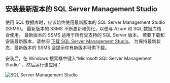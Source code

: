 ## <a name="install-the-newest-version-of-sql-server-management-studio"></a>安装最新版本的 SQL Server Management Studio
  使用 SQL 数据库时，应该始终使用最新版本的 SQL Server Management Studio (SSMS)。 最新版本的 SSMS 不断更新和优化，以便与 Azure 和 SQL 数据库结合使用。 最新版本的 SSMS 适用于所有受支持的 SQL Server 版本。 若要下载和安装最新版本，请参阅 [下载 SQL Server Management Studio](https://msdn.microsoft.com/library/mt238290.aspx)。 为保持最新状态，最新版本的 SSMS 会提示你有新版本可供下载。 

  安装后，在 Windows 搜索框中键入“Microsoft SQL Server Management Studio”  ，然后运行该应用：

  ![SQL Server Management Studio](./media/sql-server-management-studio-install/ssms.png)



<!--HONumber=Nov16_HO2-->


